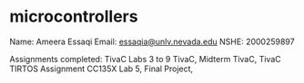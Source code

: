 # microcontrollers

Name: Ameera Essaqi
Email: essaqia@unlv.nevada.edu
NSHE: 2000259897


Assignments completed: TivaC Labs 3 to 9 TivaC, Midterm TivaC, TivaC TIRTOS Assignment CC135X Lab 5, Final Project, 
